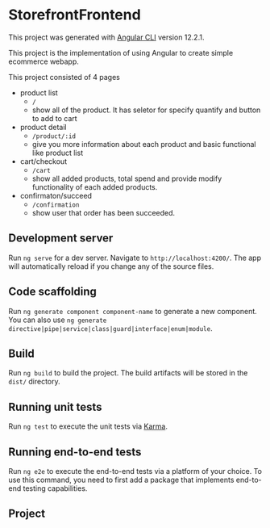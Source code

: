 # StorefrontFrontend

This project was generated with [Angular CLI](https://github.com/angular/angular-cli) version 12.2.1.

This project is the implementation of using Angular to create simple ecommerce webapp.

This project consisted of 4 pages

- product list
  - `/`
  - show all of the product. It has seletor for specify quantify and button to add to cart
- product detail
  - `/product/:id`
  - give you more information about each product and basic functional like product list
- cart/checkout
  - `/cart`
  - show all added products, total spend and provide modify functionality of each added products.
- confirmaton/succeed
  - `/confirmation`
  - show user that order has been succeeded.

## Development server

Run `ng serve` for a dev server. Navigate to `http://localhost:4200/`. The app will automatically reload if you change any of the source files.

## Code scaffolding

Run `ng generate component component-name` to generate a new component. You can also use `ng generate directive|pipe|service|class|guard|interface|enum|module`.

## Build

Run `ng build` to build the project. The build artifacts will be stored in the `dist/` directory.

## Running unit tests

Run `ng test` to execute the unit tests via [Karma](https://karma-runner.github.io).

## Running end-to-end tests

Run `ng e2e` to execute the end-to-end tests via a platform of your choice. To use this command, you need to first add a package that implements end-to-end testing capabilities.

## Project
